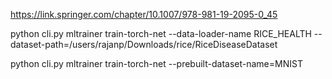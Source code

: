 https://link.springer.com/chapter/10.1007/978-981-19-2095-0_45

python cli.py mltrainer train-torch-net --data-loader-name RICE_HEALTH --dataset-path=/users/rajanp/Downloads/rice/RiceDiseaseDataset

 python cli.py mltrainer train-torch-net --prebuilt-dataset-name=MNIST
